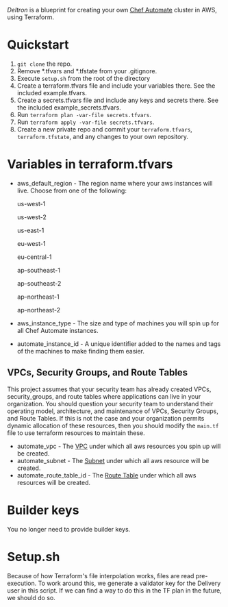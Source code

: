 _Deltron_ is a blueprint for creating your own [Chef Automate](https://www.chef.io/automate/) cluster in AWS, using Terraform.

# Quickstart

1. `git clone` the repo.
1. Remove *.tfvars and *.tfstate from your .gitignore.
1. Execute `setup.sh` from the root of the directory
1. Create a terraform.tfvars file and include your variables there. See the included example.tfvars.
1. Create a secrets.tfvars file and include any keys and secrets there. See the included example_secrets.tfvars.
1. Run `terraform plan -var-file secrets.tfvars`.
1. Run `terraform apply -var-file secrets.tfvars`.
1. Create a new private repo and commit your `terraform.tfvars`, `terraform.tfstate`, and any changes to your own repository.

# Variables in terraform.tfvars

- aws_default_region - The region name where your aws instances will live. Choose from one of the following:

    us-west-1

    us-west-2

    us-east-1

    eu-west-1

    eu-central-1

    ap-southeast-1

    ap-southeast-2

    ap-northeast-1

    ap-northeast-2

- aws_instance_type - The size and type of machines you will spin up for all Chef Automate instances.
- automate_instance_id - A unique identifier added to the names and tags of the machines to make finding them easier.

## VPCs, Security Groups, and Route Tables
This project assumes that your security team has already created VPCs, security_groups, and route tables where applications can live in your organization. You should question your security team to understand their operating model, architecture, and maintenance of VPCs, Security Groups, and Route Tables. If this is not the case and your organization permits dynamic allocation of these resources, then you should modify the `main.tf` file to use terraform resources to maintain these.

- automate_vpc - The [VPC](https://aws.amazon.com/vpc/) under which all aws resources you spin up will be created.
- automate_subnet - The [Subnet](https://docs.aws.amazon.com/AmazonVPC/latest/UserGuide/VPC_Subnets.html) under which all aws resource will be created.
- automate_route_table_id - The [Route Table](https://docs.aws.amazon.com/AmazonVPC/latest/UserGuide/VPC_Route_Tables.html) under which all aws resources will be created.

# Builder keys

You no longer need to provide builder keys.

# Setup.sh

Because of how Terraform's file interpolation works, files are read pre-execution. To work around this, we
generate a validator key for the Delivery user in this script. If we can find a way to do this in the TF plan
in the future, we should do so.
